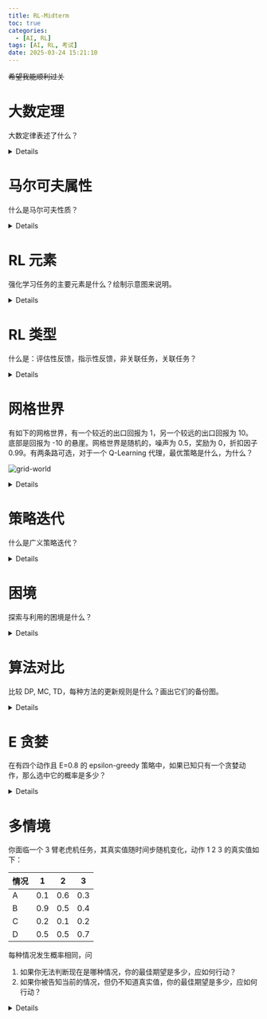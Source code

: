 ```yaml
---
title: RL-Midterm
toc: true
categories:
  - [AI, RL]
tags: [AI, RL, 考试]
date: 2025-03-24 15:21:10
---
```


~~希望我能顺利过关~~

<!-- more -->

# 大数定理

大数定律表述了什么？

<details>

大量 **独立** 且 **相同** 的 随机样本 的采样平均值会收敛到真实值。

</details>

# 马尔可夫属性

什么是马尔可夫性质？

<details>

下一个状态只跟当前状态有关，与之前的状态无关。

</details>

# RL 元素

强化学习任务的主要元素是什么？绘制示意图来说明。

<details>

```mermaid
flowchart LR
 subgraph s1[" "]
        n4["策略"]
        n1["代理"]
  end
 subgraph s2[" "]
        n5["模型"]
        n3["环境"]
  end
    n1 -- 行动 --> n3
    n3 -- 奖励 / 新状态 --> n1
    n4 --- n1
    n3 --- n5

    n1@{ shape: rounded}
    n3@{ shape: rounded}
```

</details>

# RL 类型

什么是：评估性反馈，指示性反馈，非关联任务，关联任务？

<details>

- 评估反馈，只使用获得的奖励来决定行动
- 指示反馈，使用外部信息来决定行动

- 非关联任务，只在一种情况下学习并采取行动
- 关联任务，在多种情况下学习并采取行动

</details>

# 网格世界

有如下的网格世界，有一个较近的出口回报为 1，另一个较远的出口回报为 10。底部是回报为 -10 的悬崖。网格世界是随机的，噪声为 0.5，奖励为 0，折扣因子 0.99。有两条路可选，对于一个 Q-Learning 代理，最优策略是什么，为什么？

![grid-world](grid.png)

<details>

选择较远的出口，且避免悬崖。

- 高噪声可能导致行动不按期望执行，掉入悬崖。
- 高折扣因子导致未来，如终点，的回报很重要。

</details>

# 策略迭代

什么是广义策略迭代？

<details>

策略评估与策略改进交替进行的一种方法，不是某个特定算法，值迭代算法是一个实例。

</details>

# 困境

探索与利用的困境是什么？

<details>

很难平衡探索与利用的比率，无法同时追求两者

</details>

# 算法对比

比较 DP, MC, TD，每种方法的更新规则是什么？画出它们的备份图。

<details>

| DP                 | MC                         | TD                 |
| ------------------ | -------------------------- | ------------------ |
| 需要环境模型       | 不需要环境模型             | 不需要环境模型     |
| 使用自举           | 不使用自举                 | 使用自举           |
| 基于其他估值来更新 | 基于回合结束后的结果来更新 | 基于其他估值来更新 |
| 期望更新           | 样本更新                   | 样本更新           |

```mermaid
flowchart TD
 subgraph s1[" "]
        n2["Filled Circle"]
        n3["Filled Circle"]
        n1["Small Circle"]
        n4["Small Circle"]
        n5["Small Circle"]
        n6["Small Circle"]
        n7["Small Circle"]
  end
    n1 --> n2 & n3
    n2 --> n4 & n5
    n3 --> n6 & n7
    n4 --> n8["Filled Circle"] & n9["Filled Circle"]
    n5 --> n10["Filled Circle"] & n11["Filled Circle"]
    n6 --> n12["Filled Circle"] & n13["Filled Circle"]
    n7 --> n14["Filled Circle"] & n15["Filled Circle"]
    n16["Small Circle"] --> n17["Filled Circle"]
    n16 -- mark --> n18["Filled Circle"]
    n17 --> n19["Small Circle"] & n20["Small Circle"]
    n18 -- "<span style=color:>mark</span>" --> n21["Small Circle"]
    n18 --> n22["Small Circle"]
    n19 --> n23["Filled Circle"] & n24["Filled Circle"]
    n20 --> n25["Filled Circle"] & n26["Filled Circle"]
    n21 --> n27["Filled Circle"]
    n21 -- "<span style=color:>mark</span>" --> n28["Filled Circle"]
    n22 --> n29["Filled Circle"] & n30["Filled Circle"]
    n28 -- "<span style=color:>mark</span>" --> n33["Frames Circle"]
    n34["Small Circle"] --> n35["Filled Circle"]
    n34 -- mark --> n36["Filled Circle"]
    n35 --> n37["Small Circle"] & n38["Small Circle"]
    n36 -- "<span style=color:>mark</span>" --> n39["Small Circle"]
    n36 --> n40["Small Circle"]
    n37 --> n41["Filled Circle"] & n42["Filled Circle"]
    n38 --> n43["Filled Circle"] & n44["Filled Circle"]
    n39 --> n45["Filled Circle"] & n46["Filled Circle"]
    n40 --> n47["Filled Circle"] & n48["Filled Circle"]

    n2@{ shape: f-circ}
    n3@{ shape: f-circ}
    n1@{ shape: sm-circ}
    n4@{ shape: sm-circ}
    n5@{ shape: sm-circ}
    n6@{ shape: sm-circ}
    n7@{ shape: sm-circ}
    n8@{ shape: f-circ}
    n9@{ shape: f-circ}
    n10@{ shape: f-circ}
    n11@{ shape: f-circ}
    n12@{ shape: f-circ}
    n13@{ shape: f-circ}
    n14@{ shape: f-circ}
    n15@{ shape: f-circ}
    n16@{ shape: sm-circ}
    n17@{ shape: f-circ}
    n18@{ shape: f-circ}
    n19@{ shape: sm-circ}
    n20@{ shape: sm-circ}
    n21@{ shape: sm-circ}
    n22@{ shape: sm-circ}
    n23@{ shape: f-circ}
    n24@{ shape: f-circ}
    n25@{ shape: f-circ}
    n26@{ shape: f-circ}
    n27@{ shape: f-circ}
    n28@{ shape: f-circ}
    n29@{ shape: f-circ}
    n30@{ shape: f-circ}
    n33@{ shape: fr-circ}
    n34@{ shape: sm-circ}
    n35@{ shape: f-circ}
    n36@{ shape: f-circ}
    n37@{ shape: sm-circ}
    n38@{ shape: sm-circ}
    n39@{ shape: sm-circ}
    n40@{ shape: sm-circ}
    n41@{ shape: f-circ}
    n42@{ shape: f-circ}
    n43@{ shape: f-circ}
    n44@{ shape: f-circ}
    n45@{ shape: f-circ}
    n46@{ shape: f-circ}
    n47@{ shape: f-circ}
    n48@{ shape: f-circ}
```

</details>

# E 贪婪

在有四个动作且 E=0.8 的 epsilon-greedy 策略中，如果已知只有一个贪婪动作，那么选中它的概率是多少？

<details>

- 0.2 选中贪婪动作
- 0.8 选中随机动作
  其中 0.25 的概率选中贪婪动作

所以，选中贪婪动作的概率是 0.2 + 0.25 * 0.8 = 0.4

</details>

# 多情境

你面临一个 3 臂老虎机任务，其真实值随时间步随机变化，动作 1 2 3 的真实值如下：

| 情况 | 1   | 2   | 3   |
| ---- | --- | --- | --- |
| A    | 0.1 | 0.6 | 0.3 |
| B    | 0.9 | 0.5 | 0.4 |
| C    | 0.2 | 0.1 | 0.2 |
| D    | 0.5 | 0.5 | 0.7 |

每种情况发生概率相同，问

1. 如果你无法判断现在是哪种情况，你的最佳期望是多少，应如何行动？
2. 如果你被告知当前的情况，但仍不知道真实值，你的最佳期望是多少，应如何行动？

<details>

1. 如果我不知道当前情况，我只能根据经验选择动作，那么
   - 动作 1 的期望值是 (0.1 + 0.9 + 0.2 + 0.5) / 4 = 0.425
   - 动作 2 的期望值是 (0.6 + 0.5 + 0.1 + 0.5) / 4 = 0.425
   - 动作 3 的期望值是 (0.3 + 0.4 + 0.2 + 0.7) / 4 = 0.4
   所以，我应该选择动作 1 或 2，最佳期望是 0.425

2. 如果我知道当前情况，我就可以选择最佳动作，那么
   - 情况 A，我选择动作 2，0.6
   - 情况 B，我选择动作 1，0.9
   - 情况 C，我选择动作 1 或 3，0.2
   - 情况 D，我选择动作 3，0.7
   所以最佳期望为 (0.6 + 0.9 + 0.2 + 0.7) / 4 = 0.6

</details>
